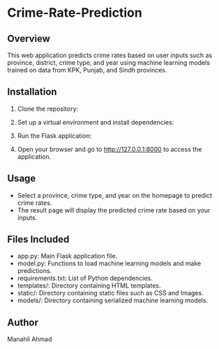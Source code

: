 # Crime-Rate-Prediction
## Overview

This web application predicts crime rates based on user inputs such as province, district, crime type, and year using machine learning models trained on data from KPK, Punjab, and Sindh provinces.

## Installation

1. Clone the repository:

2. Set up a virtual environment and install dependencies:

3. Run the Flask application:

4. Open your browser and go to http://127.0.0.1:8000 to access the application.

## Usage

- Select a province, crime type, and year on the homepage to predict crime rates.
- The result page will display the predicted crime rate based on your inputs.

## Files Included

- app.py: Main Flask application file.
- model.py: Functions to load machine learning models and make predictions.
- requirements.txt: List of Python dependencies.
- templates/: Directory containing HTML templates.
- static/: Directory containing static files such as CSS and Images.
- models/: Directory containing serialized machine learning models.

## Author
Manahil Ahmad
